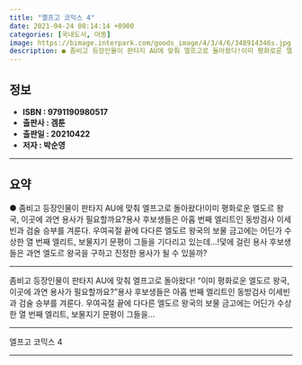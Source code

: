 ```yaml
---
title: "엘프고 코믹스 4"
date: 2021-04-24 08:14:14 +0900
categories: [국내도서, 아동]
image: https://bimage.interpark.com/goods_image/4/3/4/6/348914346s.jpg
description: ● 좀비고 등장인물이 판타지 AU에 맞춰 엘프고로 돌아왔다!이미 평화로운 엘도르 왕국, 이곳에 과연 용사가 필요할까요?용사 후보생들은 아홉 번째 엘리트인 동방검사 이세빈과 검술 승부를 겨룬다. 우여곡절 끝에 다다른 엘도르 왕국의 보물 금고에는 어딘가 수상한 열 번째 엘리트, 보물지기
---
```


## **정보**

- **ISBN : 9791190980517**
- **출판사 : 겜툰**
- **출판일 : 20210422**
- **저자 : 박순영**

------



## **요약**

●  좀비고 등장인물이 판타지 AU에 맞춰 엘프고로 돌아왔다!이미 평화로운 엘도르 왕국, 이곳에 과연 용사가 필요할까요?용사 후보생들은 아홉 번째 엘리트인 동방검사 이세빈과 검술 승부를 겨룬다. 우여곡절 끝에 다다른 엘도르 왕국의 보물 금고에는 어딘가 수상한 열 번째 엘리트, 보물지기 문평이 그들을 기다리고 있는데…!덫에 걸린 용사 후보생들은 과연 엘도르 왕국을 구하고 진정한 용사가 될 수 있을까?

------

좀비고 등장인물이 판타지 AU에 맞춰 엘프고로 돌아왔다!
“이미 평화로운 엘도르 왕국, 이곳에 과연 용사가 필요할까요?”용사 후보생들은 아홉 번째 엘리트인 동방검사 이세빈과 검술 승부를 겨룬다. 우여곡절 끝에 다다른 엘도르 왕국의 보물 금고에는 어딘가 수상한 열 번째 엘리트, 보물지기 문평이 그들을... 

------


엘프고 코믹스 4 

------


